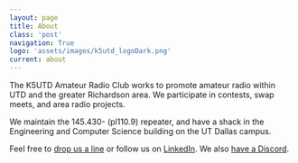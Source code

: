 ```yaml
---
layout: page
title: About
class: 'post'
navigation: True
logo: 'assets/images/k5utd_logoDark.png'
current: about
---
```


The K5UTD Amateur Radio Club works to promote amateur radio within UTD and the greater Richardson area.  We participate in contests, swap meets, and area radio projects.

We maintain the 145.430- (pl110.9) repeater, and have a shack in the Engineering and Computer Science building on the UT Dallas campus.

Feel free to [drop us a line](mailto:k5utd@aol.com) or follow us on [LinkedIn](https://www.linkedin.com/company/k5utd/). We also [have a Discord](https://discord.gg/JxJ3jHrKjN).
